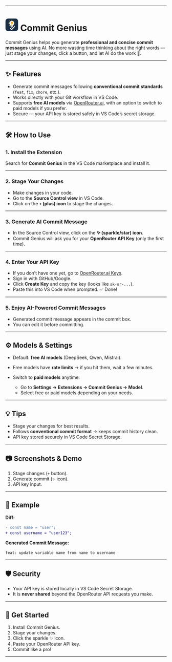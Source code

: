 
---

# <img src="./icon.png" alt="Commit Genius Logo" width="40"/> Commit Genius

Commit Genius helps you generate **professional and concise commit messages** using AI.
No more wasting time thinking about the right words — just stage your changes, click a button, and let AI do the work 🚀.

---

## ✨ Features

* Generate commit messages following **conventional commit standards** (`feat`, `fix`, `chore`, etc.).
* Works directly with your Git workflow in VS Code.
* Supports **free AI models** via [OpenRouter.ai](https://openrouter.ai), with an option to switch to paid models if you prefer.
* Secure — your API key is stored safely in VS Code’s secret storage.

---

## 🛠️ How to Use

### 1. Install the Extension

Search for **Commit Genius** in the VS Code marketplace and install it.

---

### 2. Stage Your Changes

* Make changes in your code.
* Go to the **Source Control view** in VS Code.
* Click on the **`+` (plus) icon** to stage the changes.


---

### 3. Generate AI Commit Message

* In the Source Control view, click on the **✨ (sparkle/star) icon**.
* Commit Genius will ask you for your **OpenRouter API Key** (only the first time).


---

### 4. Enter Your API Key

* If you don’t have one yet, go to [OpenRouter.ai Keys](https://openrouter.ai/keys).
* Sign in with GitHub/Google.
* Click **Create Key** and copy the key (looks like `sk-or-...`).
* Paste this into VS Code when prompted. ✅ Done!

---

### 5. Enjoy AI-Powered Commit Messages

* Generated commit message appears in the commit box.
* You can edit it before committing.

---

## ⚙️ Models & Settings

* Default: **free AI models** (DeepSeek, Qwen, Mistral).
* Free models have **rate limits** → if you hit them, wait a few minutes.
* Switch to **paid models** anytime:

  * Go to **Settings → Extensions → Commit Genius → Model**.
  * Select free or paid models depending on your needs.

---

## 💡 Tips

* Stage your changes for best results.
* Follows **conventional commit format** → keeps commit history clean.
* API key stored securely in VS Code Secret Storage.

---

## 📷 Screenshots & Demo

1. Stage changes (`+` button).
2. Generate commit (`✨` icon).
3. API key input.


---

## 📝 Example

**Diff:**

```diff
- const name = "user";
+ const username = "user123";
```

**Generated Commit Message:**

```
feat: update variable name from name to username
```

---

## 🛡️ Security

* Your API key is stored locally in VS Code Secret Storage.
* It is **never shared** beyond the OpenRouter API requests you make.

---

## 🚀 Get Started

1. Install Commit Genius.
2. Stage your changes.
3. Click the sparkle ✨ icon.
4. Paste your OpenRouter API key.
5. Commit like a pro!

---


